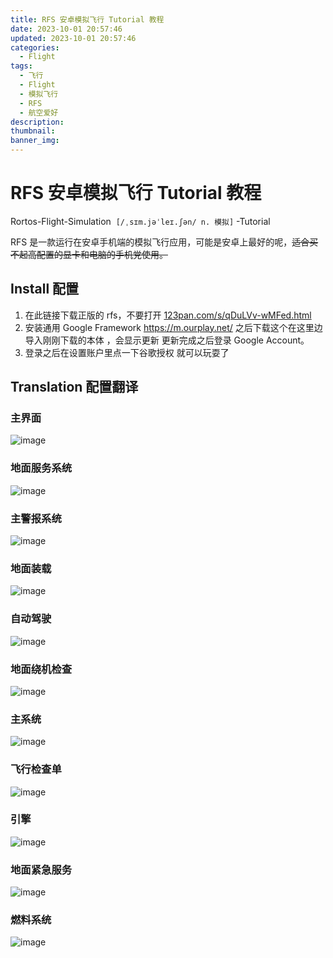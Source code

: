```yaml
---
title: RFS 安卓模拟飞行 Tutorial 教程
date: 2023-10-01 20:57:46
updated: 2023-10-01 20:57:46
categories:
  - Flight
tags:
  - 飞行
  - Flight
  - 模拟飞行
  - RFS
  - 航空爱好
description: 
thumbnail: 
banner_img:
---
```


# RFS 安卓模拟飞行 Tutorial 教程

Rortos-Flight-Simulation  `[/ˌsɪm.jəˈleɪ.ʃən/ n. 模拟]` -Tutorial

RFS 是一款运行在安卓手机端的模拟飞行应用，可能是安卓上最好的呢，~~适合买不起高配置的显卡和电脑的手机党使用。~~

## Install 配置

1. 在此链接下载正版的 rfs，不要打开 [123pan.com/s/qDuLVv-wMFed.html](https://www.123pan.com/s/qDuLVv-wMFed.html)
2. 安装通用 Google Framework <https://m.ourplay.net/> 之后下载这个在这里边导入刚刚下载的本体 ，会显示更新 更新完成之后登录 Google Account。
3. 登录之后在设置账户里点一下谷歌授权 就可以玩耍了 

## Translation 配置翻译

### 主界面

​![image](https://api.whaleluo.top/onedrive/file/?path=/picstorage/blog/img/202306252215584.png&webp=true)​

### 地面服务系统

​![image](https://api.whaleluo.top/onedrive/file/?path=/picstorage/blog/img/202306252215586.png&webp=true)​

### 主警报系统

​![image](https://api.whaleluo.top/onedrive/file/?path=/picstorage/blog/img/202306252215587.png&webp=true)​

### 地面装载

​![image](https://api.whaleluo.top/onedrive/file/?path=/picstorage/blog/img/202306252215588.png&webp=true)​

### 自动驾驶

​![image](https://api.whaleluo.top/onedrive/file/?path=/picstorage/blog/img/202306252215589.png&webp=true)​

### 地面绕机检查

​![image](https://api.whaleluo.top/onedrive/file/?path=/picstorage/blog/img/202306252215590.png&webp=true)​

### 主系统

​![image](https://api.whaleluo.top/onedrive/file/?path=/picstorage/blog/img/202306252215591.png&webp=true)​

### 飞行检查单

​![image](https://api.whaleluo.top/onedrive/file/?path=/picstorage/blog/img/202306252215592.png&webp=true) 

### 引擎

​![image](https://api.whaleluo.top/onedrive/file/?path=/picstorage/blog/img/202306252215593.png&webp=true)​

### 地面紧急服务

​![image](https://api.whaleluo.top/onedrive/file/?path=/picstorage/blog/img/202306252215594.png&webp=true)​

### 燃料系统

​![image](https://api.whaleluo.top/onedrive/file/?path=/picstorage/blog/img/202306252215595.png&webp=true)
